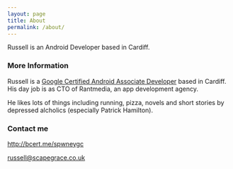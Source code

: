 ```yaml
---
layout: page
title: About
permalink: /about/
---
```


Russell is an Android Developer based in Cardiff.

### More Information

Russell is a [Google Certified Android Associate Developer](http://bcert.me/spwneygc) based in Cardiff. His day job is as CTO of Rantmedia, an app development agency.

He likes lots of things including running, pizza, novels and short stories by depressed alcholics (especially Patrick Hamilton).

### Contact me

http://bcert.me/spwneygc

[russell@scapegrace.co.uk](mailto:russell@scapegrace.co.uk)
